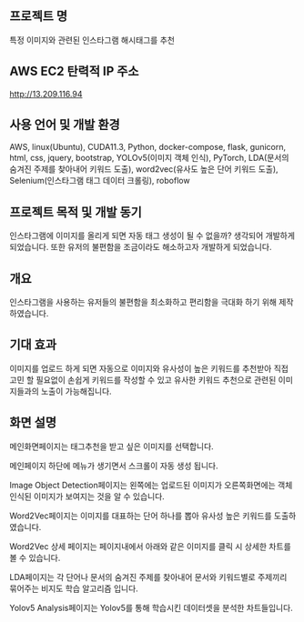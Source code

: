 ## 프로젝트 명
특정 이미지와 관련된 인스타그램 해시태그를 추천

## AWS EC2 탄력적 IP 주소
http://13.209.116.94

## 사용 언어 및 개발 환경
AWS, linux(Ubuntu), CUDA11.3, Python, docker-compose, flask, gunicorn, html, css, jquery, bootstrap, YOLOv5(이미지 객체 인식), PyTorch, LDA(문서의 숨겨진 주제를 찾아내어 키워드 도출), word2vec(유사도 높은 단어 키워드 도출), Selenium(인스타그램 태그 데이터 크롤링), roboflow

## 프로젝트 목적 및 개발 동기
인스타그램에 이미지를 올리게 되면 자동 태그 생성이 될 수 없을까? 생각되어 개발하게 되었습니다. 또한 유저의 불편함을 조금이라도 해소하고자 개발하게 되었습니다.

## 개요
인스타그램을 사용하는 유저들의 불편함을 최소화하고 편리함을 극대화 하기 위해 제작하였습니다.

## 기대 효과
이미지를 업로드 하게 되면 자동으로 이미지와 유사성이 높은 키워드를 추천받아 직접 고민 할 필요없이 손쉽게 키워드를 작성할 수 있고 유사한 키워드 추천으로 관련된 이미지들과의 노출이 가능해집니다.

## 화면 설명
메인화면페이지는 태그추천을 받고 싶은 이미지를 선택합니다.

메인페이지 하단에 메뉴가 생기면서 스크롤이 자동 생성 됩니다. 

Image Object Detection페이지는 왼쪽에는 업로드된 이미지가 오른쪽화면에는 객체 인식된 이미지가 보여지는 것을 알 수 있습니다.

Word2Vec페이지는 이미지를 대표하는 단어 하나를 뽑아 유사성 높은 키워드를 도출하였습니다. 

Word2Vec 상세 페이지는 페이지내에서 아래와 같은 이미지를 클릭 시 상세한 차트를 볼 수 있습니다. 

LDA페이지는 각 단어나 문서의 숨겨진 주제를 찾아내어 문서와 키워드별로 주제끼리 묶어주는 비지도 학습 알고리즘 입니다. 

Yolov5 Analysis페이지는 Yolov5를 통해 학습시킨 데이터셋을 분석한 차트들입니다.
